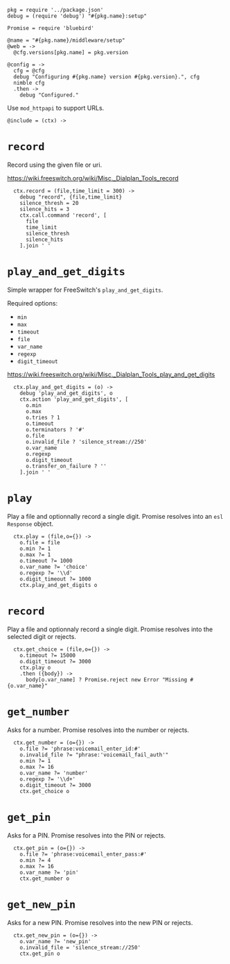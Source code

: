     pkg = require '../package.json'
    debug = (require 'debug') "#{pkg.name}:setup"

    Promise = require 'bluebird'

    @name = "#{pkg.name}/middleware/setup"
    @web = ->
      @cfg.versions[pkg.name] = pkg.version

    @config = ->
      cfg = @cfg
      debug "Configuring #{pkg.name} version #{pkg.version}.", cfg
      nimble cfg
      .then ->
        debug "Configured."

Use `mod_httpapi` to support URLs.

    @include = (ctx) ->


`record`
========

Record using the given file or uri.

https://wiki.freeswitch.org/wiki/Misc._Dialplan_Tools_record

      ctx.record = (file,time_limit = 300) ->
        debug "record", {file,time_limit}
        silence_thresh = 20
        silence_hits = 3
        ctx.call.command 'record', [
          file
          time_limit
          silence_thresh
          silence_hits
        ].join ' '

`play_and_get_digits`
=====================

Simple wrapper for FreeSwitch's `play_and_get_digits`.

Required options:
- `min`
- `max`
- `timeout`
- `file`
- `var_name`
- `regexp`
- `digit_timeout`


https://wiki.freeswitch.org/wiki/Misc._Dialplan_Tools_play_and_get_digits

      ctx.play_and_get_digits = (o) ->
        debug 'play_and_get_digits', o
        ctx.action 'play_and_get_digits', [
          o.min
          o.max
          o.tries ? 1
          o.timeout
          o.terminators ? '#'
          o.file
          o.invalid_file ? 'silence_stream://250'
          o.var_name
          o.regexp
          o.digit_timeout
          o.transfer_on_failure ? ''
        ].join ' '

`play`
======

Play a file and optionnally record a single digit.
Promise resolves into an `esl` `Response` object.

      ctx.play = (file,o={}) ->
        o.file = file
        o.min ?= 1
        o.max ?= 1
        o.timeout ?= 1000
        o.var_name ?= 'choice'
        o.regexp ?= '\\d'
        o.digit_timeout ?= 1000
        ctx.play_and_get_digits o

`record`
========

Play a file and optionnaly record a single digit.
Promise resolves into the selected digit or rejects.

      ctx.get_choice = (file,o={}) ->
        o.timeout ?= 15000
        o.digit_timeout ?= 3000
        ctx.play o
        .then ({body}) ->
          body[o.var_name] ? Promise.reject new Error "Missing #{o.var_name}"

`get_number`
============

Asks for a number.
Promise resolves into the number or rejects.

      ctx.get_number = (o={}) ->
        o.file ?= 'phrase:voicemail_enter_id:#'
        o.invalid_file ?= "phrase:'voicemail_fail_auth'"
        o.min ?= 1
        o.max ?= 16
        o.var_name ?= 'number'
        o.regexp ?= '\\d+'
        o.digit_timeout ?= 3000
        ctx.get_choice o

`get_pin`
=========

Asks for a PIN.
Promise resolves into the PIN or rejects.

      ctx.get_pin = (o={}) ->
        o.file ?= 'phrase:voicemail_enter_pass:#'
        o.min ?= 4
        o.max ?= 16
        o.var_name ?= 'pin'
        ctx.get_number o

`get_new_pin`
=============

Asks for a new PIN.
Promise resolves into the new PIN or rejects.

      ctx.get_new_pin = (o={}) ->
        o.var_name ?= 'new_pin'
        o.invalid_file = 'silence_stream://250'
        ctx.get_pin o
